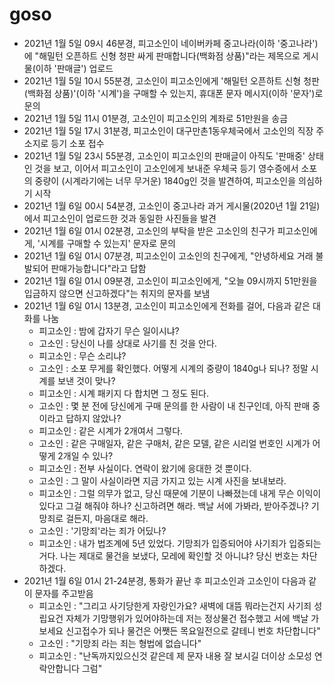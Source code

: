 # goso

- 2021년 1월 5일 09시 46분경, 피고소인이 네이버카페 중고나라(이하 '중고나라')에 "해밀턴 오픈하트 신형 청판 싸게 판매합니다(백화점 상품)"라는 제목으로 게시물(이하 '판매글') 업로드
- 2021년 1월 5일 10시 55분경, 고소인이 피고소인에게 '해밀턴 오픈하트 신형 청판(백화점 상품)'(이하 '시계')을 구매할 수 있는지, 휴대폰 문자 메시지(이하 '문자')로 문의
- 2021년 1월 5일 11시 01분경, 고소인이 피고소인의 계좌로 51만원을 송금
- 2021년 1월 5일 17시 31분경, 피고소인이 대구만촌1동우체국에서 고소인의 직장 주소지로 등기 소포 접수
- 2021년 1월 5일 23시 55분경, 고소인이 피고소인의 판매글이 아직도 '판매중' 상태인 것을 보고, 이어서 피고소인이 고소인에게 보내준 우체국 등기 영수증에서 소포의 중량이 (시계라기에는 너무 무거운) 1840g인 것을 발견하여, 피고소인을 의심하기 시작
- 2021년 1월 6일 00시 54분경, 고소인이 중고나라 과거 게시물(2020년 1월 21일)에서 피고소인이 업로드한 것과 동일한 사진들을 발견
- 2021년 1월 6일 01시 02분경, 고소인의 부탁을 받은 고소인의 친구가 피고소인에게, '시계를 구매할 수 있는지' 문자로 문의
- 2021년 1월 6일 01시 07분경, 피고소인이 고소인의 친구에게, "안녕하세요 거래 불발되어 판매가능합니다"라고 답함
- 2021년 1월 6일 01시 09분경, 고소인이 피고소인에게, "오늘 09시까지 51만원을 입금하지 않으면 신고하겠다"는 취지의 문자를 보냄
- 2021년 1월 6일 01시 13분경, 고소인이 피고소인에게 전화를 걸어, 다음과 같은 대화를 나눔
  - 피고소인 : 밤에 갑자기 무슨 일이시냐?
  - 고소인 : 당신이 나를 상대로 사기를 친 것을 안다. 
  - 피고소인 : 무슨 소리냐?
  - 고소인 : 소포 무게를 확인했다. 어떻게 시계의 중량이 1840g나 되나? 정말 시계를 보낸 것이 맞나?
  - 피고소인 : 시계 패키지 다 합치면 그 정도 된다.
  - 고소인 : 몇 분 전에 당신에게 구매 문의를 한 사람이 내 친구인데, 아직 판매 중이라고 답하지 않았나?
  - 피고소인 : 같은 시계가 2개여서 그렇다.
  - 고소인 : 같은 구매일자, 같은 구매처, 같은 모델, 같은 시리얼 번호인 시계가 어떻게 2개일 수 있나?
  - 피고소인 : 전부 사실이다. 연락이 왔기에 응대한 것 뿐이다.
  - 고소인 : 그 말이 사실이라면 지금 가지고 있는 시계 사진을 보내보라.
  - 피고소인 : 그럴 의무가 없고, 당신 때문에 기분이 나빠졌는데 내게 무슨 이익이 있다고 그걸 해줘야 하나? 신고하려면 해라. 백날 서에 가봐라, 받아주겠나? 기망죄로 걸든지, 마음대로 해라.
  - 고소인 : '기망죄'라는 죄가 어딨나?
  - 피고소인 : 내가 법조계에 5년 있었다. 기망죄가 입증되어야 사기죄가 입증되는 거다. 나는 제대로 물건을 보냈다, 모레에 확인할 것 아니냐? 당신 번호는 차단하겠다.
- 2021년 1월 6일 01시 21-24분경, 통화가 끝난 후 피고소인과 고소인이 다음과 같이 문자를 주고받음
  - 피고소인 : "그리고 사기당한게 자랑인가요? 새벽에 대뜸 뭐라는건지 사기죄 성립요건 자체가 기망행위가 있어야하는데 저는 정상물건 접수했고 서에 백날 가보세요 신고접수가 되나 물건은 어쨋든 목요일전으로 갈테니 번호 차단합니다"
  - 고소인 : "기망죄 라는 죄는 형법에 없습니다"
  - 피고소인 : "난독까지있으신것 같은데 제 문자 내용 잘 보시길 더이상 소모성 연락안합니다 그럼"
